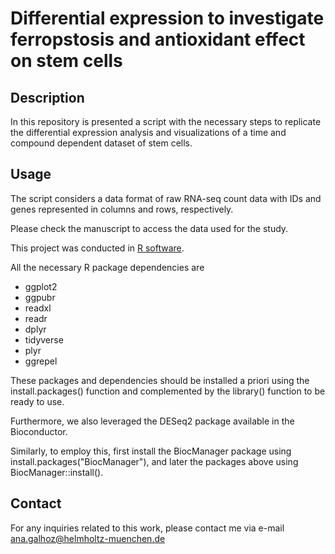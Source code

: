 # Differential expression to investigate ferropstosis and antioxidant effect on stem cells

## Description

In this repository is presented a script with the necessary steps to replicate the differential expression analysis and visualizations of a time and compound dependent dataset of stem cells. 

## Usage 

The script considers a data format of raw RNA-seq count data with IDs and genes represented in columns and rows, respectively.

Please check the manuscript to access the data used for the study.

This project was conducted in [R software](https://www.r-project.org). 

All the necessary R package dependencies are

* ggplot2
* ggpubr
* readxl
* readr
* dplyr
* tidyverse
* plyr
* ggrepel

These packages and dependencies should be installed a priori using the install.packages() function and complemented by the library() function to be ready to use. 

Furthermore, we also leveraged the DESeq2 package available in the Bioconductor.

Similarly, to employ this, first install the BiocManager package using install.packages("BiocManager"), and later the packages above using BiocManager::install(). 


## Contact

For any inquiries related to this work, please contact me via e-mail ana.galhoz@helmholtz-muenchen.de
